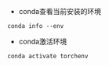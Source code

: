 * conda查看当前安装的环境

```shell
conda info --env
```

* conda激活环境

```shell
conda activate torchenv
```



